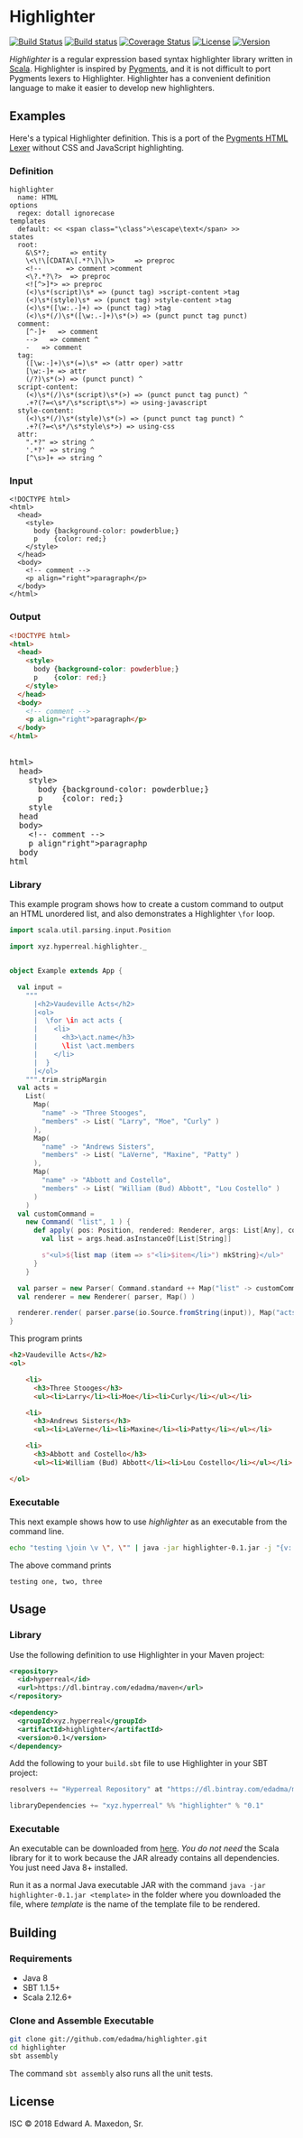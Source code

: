 Highlighter
===========

[![Build Status](https://www.travis-ci.org/edadma/highlighter.svg?branch=master)](https://www.travis-ci.org/edadma/highlighter)
[![Build status](https://ci.appveyor.com/api/projects/status/iophnk3cycjtf8px?svg=true)](https://ci.appveyor.com/project/edadma/highlighter)
[![Coverage Status](https://coveralls.io/repos/github/edadma/highlighter/badge.svg?branch=master)](https://coveralls.io/github/edadma/highlighter?branch=master)
[![License](https://img.shields.io/badge/license-ISC-blue.svg)](https://github.com/edadma/highlighter/blob/master/LICENSE)
[![Version](https://img.shields.io/badge/latest_release-v0.1-orange.svg)](https://github.com/edadma/highlighter/releases/tag/v0.1)

*Highlighter* is a regular expression based syntax highlighter library written in [Scala](http://scala-lang.org). Highlighter is inspired by [Pygments](http://pygments.org/), and it is not difficult to port Pygments lexers to Highlighter.  Highlighter has a convenient definition language to make it easier to develop new highlighters.

Examples
--------

Here's a typical Highlighter definition.  This is a port of the [Pygments HTML Lexer](https://bitbucket.org/birkenfeld/pygments-main/src/default/pygments/lexers/html.py) without CSS and JavaScript highlighting.

### Definition

```
highlighter
  name: HTML
options
  regex: dotall ignorecase
templates
  default: << <span class="\class">\escape\text</span> >>
states
  root:
    &\S*?;     => entity
    \<\!\[CDATA\[.*?\]\]\>     => preproc
    <!--      => comment >comment
    <\?.*?\?>  => preproc
    <![^>]*> => preproc
    (<)\s*(script)\s* => (punct tag) >script-content >tag
    (<)\s*(style)\s* => (punct tag) >style-content >tag
    (<)\s*([\w:.-]+) => (punct tag) >tag
    (<)\s*(/)\s*([\w:.-]+)\s*(>) => (punct punct tag punct)
  comment:
    [^-]+   => comment
    -->   => comment ^
    -   => comment
  tag:
    ([\w:-]+)\s*(=)\s* => (attr oper) >attr
    [\w:-]+ => attr
    (/?)\s*(>) => (punct punct) ^
  script-content:
    (<)\s*(/)\s*(script)\s*(>) => (punct punct tag punct) ^
    .+?(?=<\s*/\s*script\s*>) => using-javascript
  style-content:
    (<)\s*(/)\s*(style)\s*(>) => (punct punct tag punct) ^
    .+?(?=<\s*/\s*style\s*>) => using-css
  attr:
    ".*?" => string ^
    '.*?' => string ^
    [^\s>]+ => string ^
```

### Input

```
<!DOCTYPE html>
<html>
  <head>
    <style>
      body {background-color: powderblue;}
      p    {color: red;}
    </style>
  </head>
  <body>
    <!-- comment -->
    <p align="right">paragraph</p>
  </body>
</html>
```

### Output

```html
<!DOCTYPE html>
<html>
  <head>
    <style>
      body {background-color: powderblue;}
      p    {color: red;}
    </style>
  </head>
  <body>
    <!-- comment -->
    <p align="right">paragraph</p>
  </body>
</html>
```

<div class="highlight highlight-text-html-basic"><pre>
<!DOCTYPE html>
<span class="pl-ent">html</span>>
  <span class="pl-ent">head</span>>
    <span class="pl-ent">style</span>><span class="pl-s1">
      body {background-color: powderblue;}
      p    {color: red;}
    </span><span class="pl-ent">style</span>
  <span class="pl-ent">head</span>
  <span class="pl-ent">body</span>>
    <span class="pl-c">&lt;!-- comment --&gt;</span>
    <span class="pl-ent">p</span> <span class="pl-e">align</span><span class="pl-pds">"</span><span class="pl-s">right</span><span class="pl-pds">"</span>>paragraph<span class="pl-ent">p</span>
  <span class="pl-ent">body</span>
<span class="pl-ent">html</span>
</pre></div>

### Library

This example program shows how to create a custom command to output an HTML unordered list, and also demonstrates a Highlighter `\for` loop.

```scala
import scala.util.parsing.input.Position

import xyz.hyperreal.highlighter._


object Example extends App {

  val input =
    """
      |<h2>Vaudeville Acts</h2>
      |<ol>
      |  \for \in act acts {
      |    <li>
      |      <h3>\act.name</h3>
      |      \list \act.members
      |    </li>
      |  }
      |</ol>
    """.trim.stripMargin
  val acts =
    List(
      Map(
        "name" -> "Three Stooges",
        "members" -> List( "Larry", "Moe", "Curly" )
      ),
      Map(
        "name" -> "Andrews Sisters",
        "members" -> List( "LaVerne", "Maxine", "Patty" )
      ),
      Map(
        "name" -> "Abbott and Costello",
        "members" -> List( "William (Bud) Abbott", "Lou Costello" )
      )
    )
  val customCommand =
    new Command( "list", 1 ) {
      def apply( pos: Position, rendered: Renderer, args: List[Any], context: AnyRef ) = {
        val list = args.head.asInstanceOf[List[String]]

        s"<ul>${list map (item => s"<li>$item</li>") mkString}</ul>"
      }
    }

  val parser = new Parser( Command.standard ++ Map("list" -> customCommand) )
  val renderer = new Renderer( parser, Map() )

  renderer.render( parser.parse(io.Source.fromString(input)), Map("acts" -> acts), Console.out )
}
```

This program prints

```html
<h2>Vaudeville Acts</h2>
<ol>

    <li>
      <h3>Three Stooges</h3>
      <ul><li>Larry</li><li>Moe</li><li>Curly</li></ul></li>

    <li>
      <h3>Andrews Sisters</h3>
      <ul><li>LaVerne</li><li>Maxine</li><li>Patty</li></ul></li>

    <li>
      <h3>Abbott and Costello</h3>
      <ul><li>William (Bud) Abbott</li><li>Lou Costello</li></ul></li>

</ol>
```

### Executable

This next example shows how to use *highlighter* as an executable from the command line.

```bash
echo "testing \join \v \", \"" | java -jar highlighter-0.1.jar -j "{v: [\"one\", \"two\", \"three\"]}" --
```

The above command prints

    testing one, two, three


Usage
-----

### Library

Use the following definition to use Highlighter in your Maven project:

```xml
<repository>
  <id>hyperreal</id>
  <url>https://dl.bintray.com/edadma/maven</url>
</repository>

<dependency>
  <groupId>xyz.hyperreal</groupId>
  <artifactId>highlighter</artifactId>
  <version>0.1</version>
</dependency>
```

Add the following to your `build.sbt` file to use Highlighter in your SBT project:

```sbt
resolvers += "Hyperreal Repository" at "https://dl.bintray.com/edadma/maven"

libraryDependencies += "xyz.hyperreal" %% "highlighter" % "0.1"
```

### Executable

An executable can be downloaded from [here](https://dl.bintray.com/edadma/generic/highlighter-0.1.jar). *You do not need* the Scala library for it to work because the JAR already contains all dependencies. You just need Java 8+ installed.

Run it as a normal Java executable JAR with the command `java -jar highlighter-0.1.jar <template>` in the folder where you downloaded the file, where *template* is the name of the template file to be rendered.

Building
--------

### Requirements

- Java 8
- SBT 1.1.5+
- Scala 2.12.6+

### Clone and Assemble Executable

```bash
git clone git://github.com/edadma/highlighter.git
cd highlighter
sbt assembly
```

The command `sbt assembly` also runs all the unit tests.


License
-------

ISC © 2018 Edward A. Maxedon, Sr.